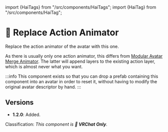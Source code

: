 ﻿import {HaiTags} from "/src/components/HaiTags";
import {HaiTag} from "/src/components/HaiTag";

# 💬 Replace Action Animator

<HaiTags>
<HaiTag requiresVRChat={true} />
</HaiTags>

Replace the action animator of the avatar with this one.

As there is usually only one action animator, this differs from [Modular Avatar Merge Animator](https://modular-avatar.nadena.dev/docs/reference/merge-animator).
The latter will append layers to the existing action layer, which is almost never what you want.

:::info
This component exists so that you can drop a prefab containing this component into an avatar in order to reset it,
without having to modify the original avatar descriptor by hand.
:::

## Versions

- **1.2.0**: Added.

Classification: *This component is **💬 VRChat Only**.*
